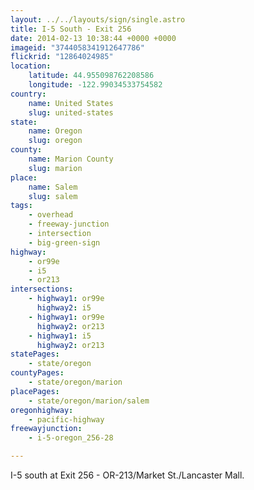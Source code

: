```yaml
---
layout: ../../layouts/sign/single.astro
title: I-5 South - Exit 256
date: 2014-02-13 10:38:44 +0000 +0000
imageid: "3744058341912647786"
flickrid: "12864024985"
location:
    latitude: 44.955098762208586
    longitude: -122.99034533754582
country:
    name: United States
    slug: united-states
state:
    name: Oregon
    slug: oregon
county:
    name: Marion County
    slug: marion
place:
    name: Salem
    slug: salem
tags:
    - overhead
    - freeway-junction
    - intersection
    - big-green-sign
highway:
    - or99e
    - i5
    - or213
intersections:
    - highway1: or99e
      highway2: i5
    - highway1: or99e
      highway2: or213
    - highway1: i5
      highway2: or213
statePages:
    - state/oregon
countyPages:
    - state/oregon/marion
placePages:
    - state/oregon/marion/salem
oregonhighway:
    - pacific-highway
freewayjunction:
    - i-5-oregon_256-28

---
```

I-5 south at Exit 256 - OR-213/Market St./Lancaster Mall.